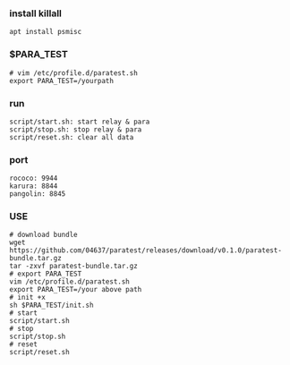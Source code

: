 ### install killall
`apt install psmisc`

### $PARA_TEST
```shell
# vim /etc/profile.d/paratest.sh
export PARA_TEST=/yourpath
```

### run
```shell
script/start.sh: start relay & para
script/stop.sh: stop relay & para
script/reset.sh: clear all data
```
### port
```shell
rococo: 9944
karura: 8844
pangolin: 8845
```
### USE
```shell
# download bundle 
wget https://github.com/04637/paratest/releases/download/v0.1.0/paratest-bundle.tar.gz
tar -zxvf paratest-bundle.tar.gz
# export PARA_TEST
vim /etc/profile.d/paratest.sh
export PARA_TEST=/your above path
# init +x 
sh $PARA_TEST/init.sh
# start
script/start.sh
# stop
script/stop.sh
# reset
script/reset.sh
```